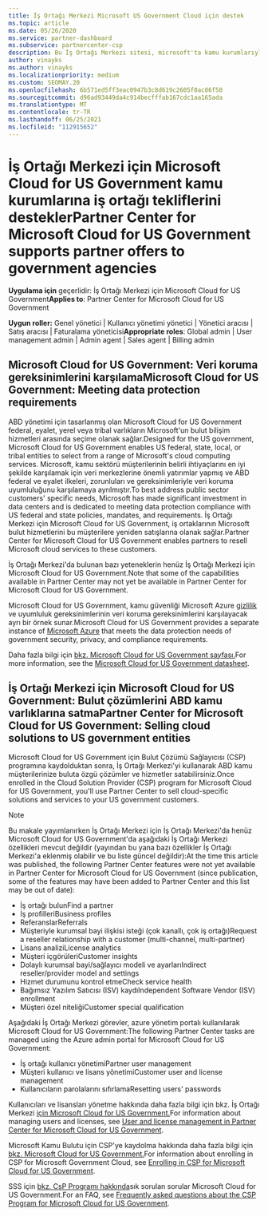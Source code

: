 ```yaml
---
title: İş Ortağı Merkezi Microsoft US Government Cloud için destek
ms.topic: article
ms.date: 05/26/2020
ms.service: partner-dashboard
ms.subservice: partnercenter-csp
description: Bu İş Ortağı Merkezi sitesi, microsoft'ta kamu kurumlarıyla çalışan müşterilere Microsoft bulut çözümleri sunan Microsoft iş Birleşik Devletler.
author: vinayks
ms.author: vinayks
ms.localizationpriority: medium
ms.custom: SEOMAY.20
ms.openlocfilehash: 6b571ed5ff3eac0947b3c8d619c2605f0ac86f50
ms.sourcegitcommit: d96ad93449da4c914becfffab167cdc1aa165ada
ms.translationtype: MT
ms.contentlocale: tr-TR
ms.lasthandoff: 06/25/2021
ms.locfileid: "112915652"
---
```

# <a name="partner-center-for-microsoft-cloud-for-us-government-supports-partner-offers-to-government-agencies"></a><span data-ttu-id="ec588-103">İş Ortağı Merkezi için Microsoft Cloud for US Government kamu kurumlarına iş ortağı tekliflerini destekler</span><span class="sxs-lookup"><span data-stu-id="ec588-103">Partner Center for Microsoft Cloud for US Government supports partner offers to government agencies</span></span>

<span data-ttu-id="ec588-104">**Uygulama için** geçerlidir: İş Ortağı Merkezi için Microsoft Cloud for US Government</span><span class="sxs-lookup"><span data-stu-id="ec588-104">**Applies to**: Partner Center for Microsoft Cloud for US Government</span></span>

<span data-ttu-id="ec588-105">**Uygun roller:** Genel yönetici | Kullanıcı yönetimi yönetici | Yönetici aracısı | Satış aracısı | Faturalama yöneticisi</span><span class="sxs-lookup"><span data-stu-id="ec588-105">**Appropriate roles**: Global admin | User management admin | Admin agent | Sales agent | Billing admin</span></span>

## <a name="microsoft-cloud-for-us-government-meeting-data-protection-requirements"></a><span data-ttu-id="ec588-106">Microsoft Cloud for US Government: Veri koruma gereksinimlerini karşılama</span><span class="sxs-lookup"><span data-stu-id="ec588-106">Microsoft Cloud for US Government: Meeting data protection requirements</span></span>

<span data-ttu-id="ec588-107">ABD yönetimi için tasarlanmış olan Microsoft Cloud for US Government federal, eyalet, yerel veya tribal varlıkların Microsoft'un bulut bilişim hizmetleri arasında seçime olanak sağlar.</span><span class="sxs-lookup"><span data-stu-id="ec588-107">Designed for the US government, Microsoft Cloud for US Government enables US federal, state, local, or tribal entities to select from a range of Microsoft's cloud computing services.</span></span> <span data-ttu-id="ec588-108">Microsoft, kamu sektörü müşterilerinin belirli ihtiyaçlarını en iyi şekilde karşılamak için veri merkezlerine önemli yatırımlar yapmış ve ABD federal ve eyalet ilkeleri, zorunluları ve gereksinimleriyle veri koruma uyumluluğunu karşılamaya ayrılmıştır.</span><span class="sxs-lookup"><span data-stu-id="ec588-108">To best address public sector customers' specific needs, Microsoft has made significant investment in data centers and is dedicated to meeting data protection compliance with US federal and state policies, mandates, and requirements.</span></span> <span data-ttu-id="ec588-109">İş Ortağı Merkezi için Microsoft Cloud for US Government, iş ortaklarının Microsoft bulut hizmetlerini bu müşterilere yeniden satışlarına olanak sağlar.</span><span class="sxs-lookup"><span data-stu-id="ec588-109">Partner Center for Microsoft Cloud for US Government enables partners to resell Microsoft cloud services to these customers.</span></span>

<span data-ttu-id="ec588-110">İş Ortağı Merkezi'da bulunan bazı yeteneklerin henüz İş Ortağı Merkezi için Microsoft Cloud for US Government.</span><span class="sxs-lookup"><span data-stu-id="ec588-110">Note that some of the capabilities available in Partner Center may not yet be available in Partner Center for Microsoft Cloud for US Government.</span></span>

<span data-ttu-id="ec588-111">Microsoft Cloud for US Government, kamu güvenliği Microsoft Azure [gizlilik](https://azure.microsoft.com/overview/clouds/government/) ve uyumluluk gereksinimlerinin veri koruma gereksinimlerini karşılayacak ayrı bir örnek sunar.</span><span class="sxs-lookup"><span data-stu-id="ec588-111">Microsoft Cloud for US Government provides a separate instance of [Microsoft Azure](https://azure.microsoft.com/overview/clouds/government/) that meets the data protection needs of government security, privacy, and compliance requirements.</span></span> 

<span data-ttu-id="ec588-112">Daha fazla bilgi için [bkz. Microsoft Cloud for US Government sayfası.](https://download.microsoft.com/download/C/9/C/C9CA3002-DFC4-4ADA-841F-DF42AEC042FB/Microsoft_Azure_Government_Datasheet_EN_US.PDF)</span><span class="sxs-lookup"><span data-stu-id="ec588-112">For more information, see the [Microsoft Cloud for US Government datasheet](https://download.microsoft.com/download/C/9/C/C9CA3002-DFC4-4ADA-841F-DF42AEC042FB/Microsoft_Azure_Government_Datasheet_EN_US.PDF).</span></span>

## <a name="partner-center-for-microsoft-cloud-for-us-government-selling-cloud-solutions-to-us-government-entities"></a><span data-ttu-id="ec588-113">İş Ortağı Merkezi için Microsoft Cloud for US Government: Bulut çözümlerini ABD kamu varlıklarına satma</span><span class="sxs-lookup"><span data-stu-id="ec588-113">Partner Center for Microsoft Cloud for US Government: Selling cloud solutions to US government entities</span></span>

<span data-ttu-id="ec588-114">Microsoft Cloud for US Government için Bulut Çözümü Sağlayıcısı (CSP) programına kaydolduktan sonra, İş Ortağı Merkezi'yi kullanarak ABD kamu müşterilerinize buluta özgü çözümler ve hizmetler satabilirsiniz.</span><span class="sxs-lookup"><span data-stu-id="ec588-114">Once enrolled in the Cloud Solution Provider (CSP) program for Microsoft Cloud for US Government, you'll use Partner Center to sell cloud-specific solutions and services to your US government customers.</span></span> 

> [!NOTE]  
> <span data-ttu-id="ec588-115">Bu makale yayımlanırken İş Ortağı Merkezi için İş Ortağı Merkezi'da henüz Microsoft Cloud for US Government'da aşağıdaki İş Ortağı Merkezi özellikleri mevcut değildir (yayından bu yana bazı özellikler İş Ortağı Merkezi'a eklenmiş olabilir ve bu liste güncel değildir):</span><span class="sxs-lookup"><span data-stu-id="ec588-115">At the time this article was published, the following Partner Center features were not yet available in Partner Center for Microsoft Cloud for US Government (since publication, some of the features may have been added to Partner Center and this list may be out of date):</span></span>

- <span data-ttu-id="ec588-116">İş ortağı bulun</span><span class="sxs-lookup"><span data-stu-id="ec588-116">Find a partner</span></span>
- <span data-ttu-id="ec588-117">İş profilleri</span><span class="sxs-lookup"><span data-stu-id="ec588-117">Business profiles</span></span>
- <span data-ttu-id="ec588-118">Referanslar</span><span class="sxs-lookup"><span data-stu-id="ec588-118">Referrals</span></span>
- <span data-ttu-id="ec588-119">Müşteriyle kurumsal bayi ilişkisi isteği (çok kanallı, çok iş ortağı)</span><span class="sxs-lookup"><span data-stu-id="ec588-119">Request a reseller relationship with a customer (multi-channel, multi-partner)</span></span>
- <span data-ttu-id="ec588-120">Lisans analizi</span><span class="sxs-lookup"><span data-stu-id="ec588-120">License analytics</span></span>
- <span data-ttu-id="ec588-121">Müşteri içgörüleri</span><span class="sxs-lookup"><span data-stu-id="ec588-121">Customer insights</span></span>
- <span data-ttu-id="ec588-122">Dolaylı kurumsal bayi/sağlayıcı modeli ve ayarları</span><span class="sxs-lookup"><span data-stu-id="ec588-122">Indirect reseller/provider model and settings</span></span>
- <span data-ttu-id="ec588-123">Hizmet durumunu kontrol etme</span><span class="sxs-lookup"><span data-stu-id="ec588-123">Check service health</span></span>
- <span data-ttu-id="ec588-124">Bağımsız Yazılım Satıcısı (ISV) kaydı</span><span class="sxs-lookup"><span data-stu-id="ec588-124">Independent Software Vendor (ISV) enrollment</span></span>
- <span data-ttu-id="ec588-125">Müşteri özel niteliği</span><span class="sxs-lookup"><span data-stu-id="ec588-125">Customer special qualification</span></span>

<span data-ttu-id="ec588-126">Aşağıdaki İş Ortağı Merkezi görevler, azure yönetim portalı kullanılarak Microsoft Cloud for US Government:</span><span class="sxs-lookup"><span data-stu-id="ec588-126">The following Partner Center tasks are managed using the Azure admin portal for Microsoft Cloud for US Government:</span></span> 

- <span data-ttu-id="ec588-127">İş ortağı kullanıcı yönetimi</span><span class="sxs-lookup"><span data-stu-id="ec588-127">Partner user management</span></span>
- <span data-ttu-id="ec588-128">Müşteri kullanıcı ve lisans yönetimi</span><span class="sxs-lookup"><span data-stu-id="ec588-128">Customer user and license management</span></span>
- <span data-ttu-id="ec588-129">Kullanıcıların parolalarını sıfırlama</span><span class="sxs-lookup"><span data-stu-id="ec588-129">Resetting users' passwords</span></span>

<span data-ttu-id="ec588-130">Kullanıcıları ve lisansları yönetme hakkında daha fazla bilgi için bkz. İş Ortağı Merkezi [için Microsoft Cloud for US Government.](user-management-in-partner-center-for-microsoft-us-govt-cloud.md)</span><span class="sxs-lookup"><span data-stu-id="ec588-130">For information about managing users and licenses, see [User and license management in Partner Center for Microsoft Cloud for US Government](user-management-in-partner-center-for-microsoft-us-govt-cloud.md).</span></span>

<span data-ttu-id="ec588-131">Microsoft Kamu Bulutu için CSP'ye kaydolma hakkında daha fazla bilgi için [bkz. Microsoft Cloud for US Government.](enroll-in-csp-for-microsoft-us-govt-cloud.md)</span><span class="sxs-lookup"><span data-stu-id="ec588-131">For information about enrolling in CSP for Microsoft Government Cloud, see [Enrolling in CSP for Microsoft Cloud for US Government](enroll-in-csp-for-microsoft-us-govt-cloud.md).</span></span>

<span data-ttu-id="ec588-132">SSS için [bkz. CsP Programı hakkında](faq-for-us-govt-cloud.yml)sık sorulan sorular Microsoft Cloud for US Government.</span><span class="sxs-lookup"><span data-stu-id="ec588-132">For an FAQ, see [Frequently asked questions about the CSP Program for Microsoft Cloud for US Government](faq-for-us-govt-cloud.yml).</span></span>
